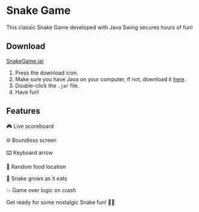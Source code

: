 # Snake Game

This classic Snake Game developed with Java Swing secures hours of fun! 


## Download
[SnakeGame.jar](SnakeGame.jar)

1. Press the download icon.
2. Make sure you have Java on your computer, if not, download it [here](https://www.java.com/download/ie_manual.jsp).
3. Double-click the `.jar` file.
4. Have fun!

## Features
🎮 Live scoreboard

🌐 Boundless screen

⌨️ Keyboard arrow 

🍎 Random food location

🐍 Snake grows as it eats

💥 Game over logic on crash

Get ready for some nostalgic Snake fun! 🎉🐍

